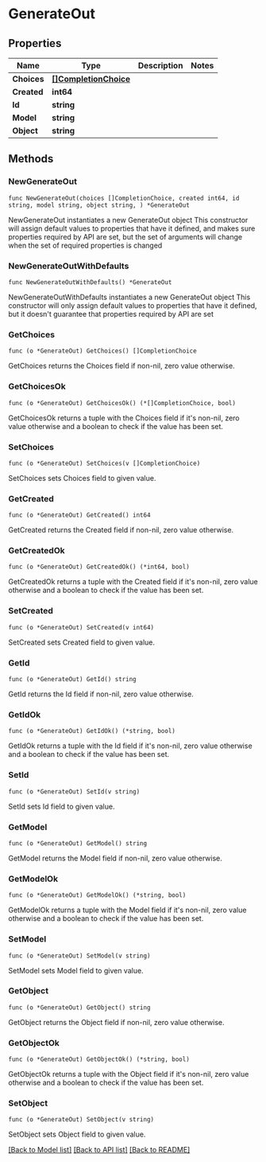 # GenerateOut

## Properties

Name | Type | Description | Notes
------------ | ------------- | ------------- | -------------
**Choices** | [**[]CompletionChoice**](CompletionChoice.md) |  | 
**Created** | **int64** |  | 
**Id** | **string** |  | 
**Model** | **string** |  | 
**Object** | **string** |  | 

## Methods

### NewGenerateOut

`func NewGenerateOut(choices []CompletionChoice, created int64, id string, model string, object string, ) *GenerateOut`

NewGenerateOut instantiates a new GenerateOut object
This constructor will assign default values to properties that have it defined,
and makes sure properties required by API are set, but the set of arguments
will change when the set of required properties is changed

### NewGenerateOutWithDefaults

`func NewGenerateOutWithDefaults() *GenerateOut`

NewGenerateOutWithDefaults instantiates a new GenerateOut object
This constructor will only assign default values to properties that have it defined,
but it doesn't guarantee that properties required by API are set

### GetChoices

`func (o *GenerateOut) GetChoices() []CompletionChoice`

GetChoices returns the Choices field if non-nil, zero value otherwise.

### GetChoicesOk

`func (o *GenerateOut) GetChoicesOk() (*[]CompletionChoice, bool)`

GetChoicesOk returns a tuple with the Choices field if it's non-nil, zero value otherwise
and a boolean to check if the value has been set.

### SetChoices

`func (o *GenerateOut) SetChoices(v []CompletionChoice)`

SetChoices sets Choices field to given value.


### GetCreated

`func (o *GenerateOut) GetCreated() int64`

GetCreated returns the Created field if non-nil, zero value otherwise.

### GetCreatedOk

`func (o *GenerateOut) GetCreatedOk() (*int64, bool)`

GetCreatedOk returns a tuple with the Created field if it's non-nil, zero value otherwise
and a boolean to check if the value has been set.

### SetCreated

`func (o *GenerateOut) SetCreated(v int64)`

SetCreated sets Created field to given value.


### GetId

`func (o *GenerateOut) GetId() string`

GetId returns the Id field if non-nil, zero value otherwise.

### GetIdOk

`func (o *GenerateOut) GetIdOk() (*string, bool)`

GetIdOk returns a tuple with the Id field if it's non-nil, zero value otherwise
and a boolean to check if the value has been set.

### SetId

`func (o *GenerateOut) SetId(v string)`

SetId sets Id field to given value.


### GetModel

`func (o *GenerateOut) GetModel() string`

GetModel returns the Model field if non-nil, zero value otherwise.

### GetModelOk

`func (o *GenerateOut) GetModelOk() (*string, bool)`

GetModelOk returns a tuple with the Model field if it's non-nil, zero value otherwise
and a boolean to check if the value has been set.

### SetModel

`func (o *GenerateOut) SetModel(v string)`

SetModel sets Model field to given value.


### GetObject

`func (o *GenerateOut) GetObject() string`

GetObject returns the Object field if non-nil, zero value otherwise.

### GetObjectOk

`func (o *GenerateOut) GetObjectOk() (*string, bool)`

GetObjectOk returns a tuple with the Object field if it's non-nil, zero value otherwise
and a boolean to check if the value has been set.

### SetObject

`func (o *GenerateOut) SetObject(v string)`

SetObject sets Object field to given value.



[[Back to Model list]](../README.md#documentation-for-models) [[Back to API list]](../README.md#documentation-for-api-endpoints) [[Back to README]](../README.md)



